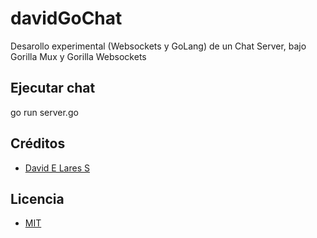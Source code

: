 # davidGoChat

Desarollo experimental (Websockets y GoLang) de un Chat Server, bajo Gorilla Mux y Gorilla Websockets

## Ejecutar chat

 go run server.go

## Créditos
- [David E Lares S](https://twitter.com/@davidlares3)

## Licencia

- [MIT](https://opensource.org/licenses/MIT)
